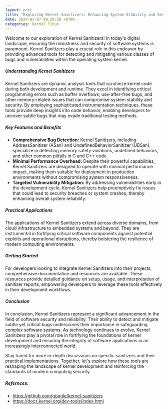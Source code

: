 ```yaml
---
layout: post
title: "Exploring Kernel Sanitizers: Enhancing System Stability and Security"
date: 2024-07-07 09:29:20 +0700
categories: kernel linux
---
```


Welcome to our exploration of Kernel Sanitizers! In today's digital landscape, ensuring the robustness and security of software systems is paramount. Kernel Sanitizers play a crucial role in this endeavor by providing advanced tools for detecting and mitigating various classes of bugs and vulnerabilities within the operating system kernel.

##### Understanding Kernel Sanitizers

Kernel Sanitizers are dynamic analysis tools that scrutinize kernel code during both development and runtime. They excel in identifying critical programming errors such as buffer overflows, use-after-free bugs, and other memory-related issues that can compromise system stability and security. By employing sophisticated instrumentation techniques, these tools provide deep insights into code behavior, enabling developers to uncover subtle bugs that may evade traditional testing methods.

##### Key Features and Benefits

- **Comprehensive Bug Detection:** Kernel Sanitizers, including AddressSanitizer (ASan) and UndefinedBehaviorSanitizer (UBSan), specialize in detecting memory safety violations, undefined behaviors, and other common pitfalls in C and C++ code.
- **Minimal Performance Overhead:** Despite their powerful capabilities, Kernel Sanitizers are designed to operate with minimal performance impact, making them suitable for deployment in production environments without compromising system responsiveness.
- **Targeted Vulnerability Mitigation:** By addressing vulnerabilities early in the development cycle, Kernel Sanitizers help preemptively fix issues that could lead to security breaches or system crashes, thereby enhancing overall system reliability.

##### Practical Applications

The applications of Kernel Sanitizers extend across diverse domains, from cloud infrastructure to embedded systems and beyond. They are instrumental in fortifying critical software components against potential exploits and operational disruptions, thereby bolstering the resilience of modern computing environments.

##### Getting Started

For developers looking to integrate Kernel Sanitizers into their projects, comprehensive documentation and resources are available. These resources provide detailed guidance on setup, usage, and interpretation of sanitizer reports, empowering developers to leverage these tools effectively in their development workflows.

##### Conclusion

In conclusion, Kernel Sanitizers represent a significant advancement in the field of software security and reliability. Their ability to detect and mitigate subtle yet critical bugs underscores their importance in safeguarding complex software systems. As technology continues to evolve, Kernel Sanitizers play a pivotal role in fortifying the foundations of kernel development and ensuring the integrity of software applications in an increasingly interconnected world.

Stay tuned for more in-depth discussions on specific sanitizers and their practical implementations. Together, let's explore how these tools are reshaping the landscape of kernel development and reinforcing the standards of modern computing security.

##### Refernces:
- https://github.com/google/kernel-sanitizers
- https://docs.kernel.org/dev-tools/index.html